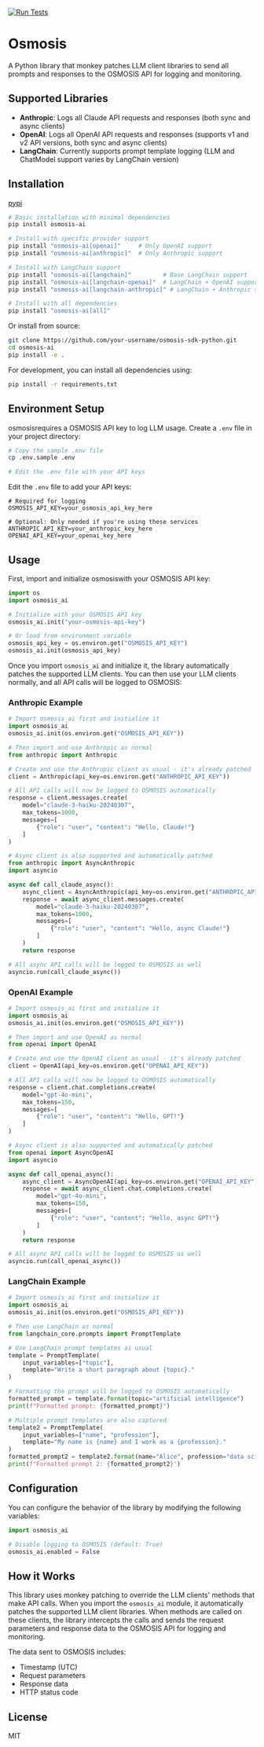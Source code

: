 [![Run Tests](https://github.com/Gulp-AI/osmosis-sdk-python/actions/workflows/test.yml/badge.svg)](https://github.com/Gulp-AI/osmosis-sdk-python/actions/workflows/test.yml)

# Osmosis

A Python library that monkey patches LLM client libraries to send all prompts and responses to the OSMOSIS API for logging and monitoring.

## Supported Libraries

- **Anthropic**: Logs all Claude API requests and responses (both sync and async clients)
- **OpenAI**: Logs all OpenAI API requests and responses (supports v1 and v2 API versions, both sync and async clients)
- **LangChain**: Currently supports prompt template logging (LLM and ChatModel support varies by LangChain version)

## Installation

[pypi](https://pypi.org/project/osmosis-sdk-python/)

```bash
# Basic installation with minimal dependencies
pip install osmosis-ai

# Install with specific provider support
pip install "osmosis-ai[openai]"     # Only OpenAI support
pip install "osmosis-ai[anthropic]"  # Only Anthropic support

# Install with LangChain support
pip install "osmosis-ai[langchain]"         # Base LangChain support
pip install "osmosis-ai[langchain-openai]"  # LangChain + OpenAI support
pip install "osmosis-ai[langchain-anthropic]" # LangChain + Anthropic support

# Install with all dependencies
pip install "osmosis-ai[all]"
```

Or install from source:

```bash
git clone https://github.com/your-username/osmosis-sdk-python.git
cd osmosis-ai
pip install -e .
```

For development, you can install all dependencies using:

```bash
pip install -r requirements.txt
```

## Environment Setup

osmosisrequires a OSMOSIS API key to log LLM usage. Create a `.env` file in your project directory:

```bash
# Copy the sample .env file
cp .env.sample .env

# Edit the .env file with your API keys
```

Edit the `.env` file to add your API keys:

```
# Required for logging
OSMOSIS_API_KEY=your_osmosis_api_key_here

# Optional: Only needed if you're using these services
ANTHROPIC_API_KEY=your_anthropic_key_here
OPENAI_API_KEY=your_openai_key_here
```

## Usage

First, import and initialize osmosiswith your OSMOSIS API key:

```python
import os
import osmosis_ai

# Initialize with your OSMOSIS API key
osmosis_ai.init("your-osmosis-api-key")

# Or load from environment variable
osmosis_api_key = os.environ.get("OSMOSIS_API_KEY")
osmosis_ai.init(osmosis_api_key)
```

Once you import `osmosis_ai` and initialize it, the library automatically patches the supported LLM clients. You can then use your LLM clients normally, and all API calls will be logged to OSMOSIS:

### Anthropic Example

```python
# Import osmosis_ai first and initialize it
import osmosis_ai
osmosis_ai.init(os.environ.get("OSMOSIS_API_KEY"))

# Then import and use Anthropic as normal
from anthropic import Anthropic

# Create and use the Anthropic client as usual - it's already patched
client = Anthropic(api_key=os.environ.get("ANTHROPIC_API_KEY"))

# All API calls will now be logged to OSMOSIS automatically
response = client.messages.create(
    model="claude-3-haiku-20240307",
    max_tokens=1000,
    messages=[
        {"role": "user", "content": "Hello, Claude!"}
    ]
)

# Async client is also supported and automatically patched
from anthropic import AsyncAnthropic
import asyncio

async def call_claude_async():
    async_client = AsyncAnthropic(api_key=os.environ.get("ANTHROPIC_API_KEY"))
    response = await async_client.messages.create(
        model="claude-3-haiku-20240307",
        max_tokens=1000,
        messages=[
            {"role": "user", "content": "Hello, async Claude!"}
        ]
    )
    return response

# All async API calls will be logged to OSMOSIS as well
asyncio.run(call_claude_async())
```

### OpenAI Example

```python
# Import osmosis_ai first and initialize it
import osmosis_ai
osmosis_ai.init(os.environ.get("OSMOSIS_API_KEY"))

# Then import and use OpenAI as normal
from openai import OpenAI

# Create and use the OpenAI client as usual - it's already patched
client = OpenAI(api_key=os.environ.get("OPENAI_API_KEY"))

# All API calls will now be logged to OSMOSIS automatically
response = client.chat.completions.create(
    model="gpt-4o-mini",
    max_tokens=150,
    messages=[
        {"role": "user", "content": "Hello, GPT!"}
    ]
)

# Async client is also supported and automatically patched
from openai import AsyncOpenAI
import asyncio

async def call_openai_async():
    async_client = AsyncOpenAI(api_key=os.environ.get("OPENAI_API_KEY"))
    response = await async_client.chat.completions.create(
        model="gpt-4o-mini",
        max_tokens=150,
        messages=[
            {"role": "user", "content": "Hello, async GPT!"}
        ]
    )
    return response

# All async API calls will be logged to OSMOSIS as well
asyncio.run(call_openai_async())
```

### LangChain Example

```python
# Import osmosis_ai first and initialize it
import osmosis_ai
osmosis_ai.init(os.environ.get("OSMOSIS_API_KEY"))

# Then use LangChain as normal
from langchain_core.prompts import PromptTemplate

# Use LangChain prompt templates as usual
template = PromptTemplate(
    input_variables=["topic"],
    template="Write a short paragraph about {topic}."
)

# Formatting the prompt will be logged to OSMOSIS automatically
formatted_prompt = template.format(topic="artificial intelligence")
print(f"Formatted prompt: {formatted_prompt}")

# Multiple prompt templates are also captured
template2 = PromptTemplate(
    input_variables=["name", "profession"],
    template="My name is {name} and I work as a {profession}."
)
formatted_prompt2 = template2.format(name="Alice", profession="data scientist")
print(f"Formatted prompt 2: {formatted_prompt2}")
```

## Configuration

You can configure the behavior of the library by modifying the following variables:

```python
import osmosis_ai

# Disable logging to OSMOSIS (default: True)
osmosis_ai.enabled = False
```

## How it Works

This library uses monkey patching to override the LLM clients' methods that make API calls. When you import the `osmosis_ai` module, it automatically patches the supported LLM client libraries. When methods are called on these clients, the library intercepts the calls and sends the request parameters and response data to the OSMOSIS API for logging and monitoring.

The data sent to OSMOSIS includes:
- Timestamp (UTC)
- Request parameters
- Response data
- HTTP status code

## License

MIT 
